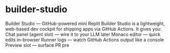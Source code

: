# builder-studio
Builder Studio — GitHub-powered mini Replit  Builder Studio is a lightweight, web-based dev cockpit for shipping apps via GitHub Actions. It gives you:  Chat panel (agent slot) — wire it to your LLM later  Monaco editor — quick edits in-browser  Runner logs — watch GitHub Actions output like a console  Preview slot — surface PR pre
